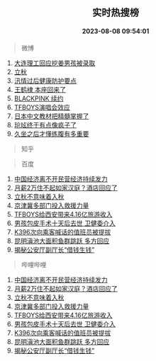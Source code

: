 <div align="center"><h2>实时热搜榜</h2><h4>2023-08-08 09:54:01</h4></div>

> 微博  

1. [大连理工回应挖姜男孩被录取](https://s.weibo.com/weibo?q=%23%E5%A4%A7%E8%BF%9E%E7%90%86%E5%B7%A5%E5%9B%9E%E5%BA%94%E6%8C%96%E5%A7%9C%E7%94%B7%E5%AD%A9%E8%A2%AB%E5%BD%95%E5%8F%96%23&t=31&band_rank=1&Refer=top)<br />
2. [立秋](https://s.weibo.com/weibo?q=%E7%AB%8B%E7%A7%8B&t=31&band_rank=2&Refer=top)<br />
3. [汛情过后健康防护要点](https://s.weibo.com/weibo?q=%23%E6%B1%9B%E6%83%85%E8%BF%87%E5%90%8E%E5%81%A5%E5%BA%B7%E9%98%B2%E6%8A%A4%E8%A6%81%E7%82%B9%23&t=31&band_rank=3&Refer=top)<br />
4. [王鹤棣 本座回来了](https://s.weibo.com/weibo?q=%E7%8E%8B%E9%B9%A4%E6%A3%A3%20%E6%9C%AC%E5%BA%A7%E5%9B%9E%E6%9D%A5%E4%BA%86&t=31&band_rank=4&Refer=top)<br />
5. [BLACKPINK 续约](https://s.weibo.com/weibo?q=BLACKPINK%20%E7%BB%AD%E7%BA%A6&t=31&band_rank=5&Refer=top)<br />
6. [TFBOYS演唱会效应](https://s.weibo.com/weibo?q=%23TFBOYS%E6%BC%94%E5%94%B1%E4%BC%9A%E6%95%88%E5%BA%94%23&t=31&band_rank=6&Refer=top)<br />
7. [日本中文教材把精髓掌握了](https://s.weibo.com/weibo?q=%23%E6%97%A5%E6%9C%AC%E4%B8%AD%E6%96%87%E6%95%99%E6%9D%90%E6%8A%8A%E7%B2%BE%E9%AB%93%E6%8E%8C%E6%8F%A1%E4%BA%86%23&t=31&band_rank=7&Refer=top)<br />
8. [玱玹终于有点像疯子了](https://s.weibo.com/weibo?q=%E7%8E%B1%E7%8E%B9%E7%BB%88%E4%BA%8E%E6%9C%89%E7%82%B9%E5%83%8F%E7%96%AF%E5%AD%90%E4%BA%86&t=31&band_rank=8&Refer=top)<br />
9. [久坐之后才懂练腹有多重要](https://s.weibo.com/weibo?q=%E4%B9%85%E5%9D%90%E4%B9%8B%E5%90%8E%E6%89%8D%E6%87%82%E7%BB%83%E8%85%B9%E6%9C%89%E5%A4%9A%E9%87%8D%E8%A6%81&t=31&band_rank=9&Refer=top)<br />

> 知乎  


> 百度  

1. [中国经济离不开民营经济持续发力](https://www.baidu.com/s?wd=%E4%B8%AD%E5%9B%BD%E7%BB%8F%E6%B5%8E%E7%A6%BB%E4%B8%8D%E5%BC%80%E6%B0%91%E8%90%A5%E7%BB%8F%E6%B5%8E%E6%8C%81%E7%BB%AD%E5%8F%91%E5%8A%9B&sa=fyb_news&rsv_dl=fyb_news)<br />
2. [月薪2万住不起如家汉庭？酒店回应了](https://www.baidu.com/s?wd=%E6%9C%88%E8%96%AA2%E4%B8%87%E4%BD%8F%E4%B8%8D%E8%B5%B7%E5%A6%82%E5%AE%B6%E6%B1%89%E5%BA%AD%EF%BC%9F%E9%85%92%E5%BA%97%E5%9B%9E%E5%BA%94%E4%BA%86&sa=fyb_news&rsv_dl=fyb_news)<br />
3. [立秋不意味着入秋](https://www.baidu.com/s?wd=%E7%AB%8B%E7%A7%8B%E4%B8%8D%E6%84%8F%E5%91%B3%E7%9D%80%E5%85%A5%E7%A7%8B&sa=fyb_news&rsv_dl=fyb_news)<br />
4. [京津冀多部门投入救援力量](https://www.baidu.com/s?wd=%E4%BA%AC%E6%B4%A5%E5%86%80%E5%A4%9A%E9%83%A8%E9%97%A8%E6%8A%95%E5%85%A5%E6%95%91%E6%8F%B4%E5%8A%9B%E9%87%8F&sa=fyb_news&rsv_dl=fyb_news)<br />
5. [TFBOYS给西安带来4.16亿旅游收入](https://www.baidu.com/s?wd=TFBOYS%E7%BB%99%E8%A5%BF%E5%AE%89%E5%B8%A6%E6%9D%A54.16%E4%BA%BF%E6%97%85%E6%B8%B8%E6%94%B6%E5%85%A5&sa=fyb_news&rsv_dl=fyb_news)<br />
6. [男孩包皮手术十天后去世 卫健委介入](https://www.baidu.com/s?wd=%E7%94%B7%E5%AD%A9%E5%8C%85%E7%9A%AE%E6%89%8B%E6%9C%AF%E5%8D%81%E5%A4%A9%E5%90%8E%E5%8E%BB%E4%B8%96+%E5%8D%AB%E5%81%A5%E5%A7%94%E4%BB%8B%E5%85%A5&sa=fyb_news&rsv_dl=fyb_news)<br />
7. [K396次向乘客喊话的值班员被提拔](https://www.baidu.com/s?wd=K396%E6%AC%A1%E5%90%91%E4%B9%98%E5%AE%A2%E5%96%8A%E8%AF%9D%E7%9A%84%E5%80%BC%E7%8F%AD%E5%91%98%E8%A2%AB%E6%8F%90%E6%8B%94&sa=fyb_news&rsv_dl=fyb_news)<br />
8. [昆明滇池大面积鱼群跳跃 多方回应](https://www.baidu.com/s?wd=%E6%98%86%E6%98%8E%E6%BB%87%E6%B1%A0%E5%A4%A7%E9%9D%A2%E7%A7%AF%E9%B1%BC%E7%BE%A4%E8%B7%B3%E8%B7%83+%E5%A4%9A%E6%96%B9%E5%9B%9E%E5%BA%94&sa=fyb_news&rsv_dl=fyb_news)<br />
9. [揭秘公安厅副厅长“借钱生钱”](https://www.baidu.com/s?wd=%E6%8F%AD%E7%A7%98%E5%85%AC%E5%AE%89%E5%8E%85%E5%89%AF%E5%8E%85%E9%95%BF%E2%80%9C%E5%80%9F%E9%92%B1%E7%94%9F%E9%92%B1%E2%80%9D&sa=fyb_news&rsv_dl=fyb_news)<br />

> 哔哩哔哩  

1. [中国经济离不开民营经济持续发力](https://www.baidu.com/s?wd=%E4%B8%AD%E5%9B%BD%E7%BB%8F%E6%B5%8E%E7%A6%BB%E4%B8%8D%E5%BC%80%E6%B0%91%E8%90%A5%E7%BB%8F%E6%B5%8E%E6%8C%81%E7%BB%AD%E5%8F%91%E5%8A%9B&sa=fyb_news&rsv_dl=fyb_news)<br />
2. [月薪2万住不起如家汉庭？酒店回应了](https://www.baidu.com/s?wd=%E6%9C%88%E8%96%AA2%E4%B8%87%E4%BD%8F%E4%B8%8D%E8%B5%B7%E5%A6%82%E5%AE%B6%E6%B1%89%E5%BA%AD%EF%BC%9F%E9%85%92%E5%BA%97%E5%9B%9E%E5%BA%94%E4%BA%86&sa=fyb_news&rsv_dl=fyb_news)<br />
3. [立秋不意味着入秋](https://www.baidu.com/s?wd=%E7%AB%8B%E7%A7%8B%E4%B8%8D%E6%84%8F%E5%91%B3%E7%9D%80%E5%85%A5%E7%A7%8B&sa=fyb_news&rsv_dl=fyb_news)<br />
4. [京津冀多部门投入救援力量](https://www.baidu.com/s?wd=%E4%BA%AC%E6%B4%A5%E5%86%80%E5%A4%9A%E9%83%A8%E9%97%A8%E6%8A%95%E5%85%A5%E6%95%91%E6%8F%B4%E5%8A%9B%E9%87%8F&sa=fyb_news&rsv_dl=fyb_news)<br />
5. [TFBOYS给西安带来4.16亿旅游收入](https://www.baidu.com/s?wd=TFBOYS%E7%BB%99%E8%A5%BF%E5%AE%89%E5%B8%A6%E6%9D%A54.16%E4%BA%BF%E6%97%85%E6%B8%B8%E6%94%B6%E5%85%A5&sa=fyb_news&rsv_dl=fyb_news)<br />
6. [男孩包皮手术十天后去世 卫健委介入](https://www.baidu.com/s?wd=%E7%94%B7%E5%AD%A9%E5%8C%85%E7%9A%AE%E6%89%8B%E6%9C%AF%E5%8D%81%E5%A4%A9%E5%90%8E%E5%8E%BB%E4%B8%96+%E5%8D%AB%E5%81%A5%E5%A7%94%E4%BB%8B%E5%85%A5&sa=fyb_news&rsv_dl=fyb_news)<br />
7. [K396次向乘客喊话的值班员被提拔](https://www.baidu.com/s?wd=K396%E6%AC%A1%E5%90%91%E4%B9%98%E5%AE%A2%E5%96%8A%E8%AF%9D%E7%9A%84%E5%80%BC%E7%8F%AD%E5%91%98%E8%A2%AB%E6%8F%90%E6%8B%94&sa=fyb_news&rsv_dl=fyb_news)<br />
8. [昆明滇池大面积鱼群跳跃 多方回应](https://www.baidu.com/s?wd=%E6%98%86%E6%98%8E%E6%BB%87%E6%B1%A0%E5%A4%A7%E9%9D%A2%E7%A7%AF%E9%B1%BC%E7%BE%A4%E8%B7%B3%E8%B7%83+%E5%A4%9A%E6%96%B9%E5%9B%9E%E5%BA%94&sa=fyb_news&rsv_dl=fyb_news)<br />
9. [揭秘公安厅副厅长“借钱生钱”](https://www.baidu.com/s?wd=%E6%8F%AD%E7%A7%98%E5%85%AC%E5%AE%89%E5%8E%85%E5%89%AF%E5%8E%85%E9%95%BF%E2%80%9C%E5%80%9F%E9%92%B1%E7%94%9F%E9%92%B1%E2%80%9D&sa=fyb_news&rsv_dl=fyb_news)<br />
